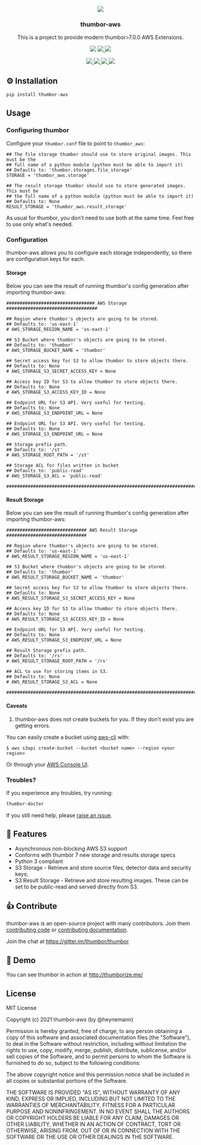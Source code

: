 <p align="center">
<img src="https://raw.github.com/thumbor/thumbor/master/logo-thumbor.png" />
</p>

<h3 align="center">thumbor-aws</h3>

<p align="center">
This is a project to provide modern thumbor>7.0.0 AWS Extensions.
</p>

<p align="center">
  <img src='https://github.com/thumbor/thumbor-aws/workflows/build/badge.svg' />
  <a href='https://coveralls.io/github/thumbor/thumbor-aws?branch=master' target='_blank'>
    <img src='https://coveralls.io/repos/thumbor/thumbor-aws/badge.svg?branch=master&service=github'/>
  </a>
  <a href='https://codeclimate.com/github/thumbor/thumbor-aws' target='_blank'>
    <img src='https://codeclimate.com/github/thumbor/thumbor-aws/badges/gpa.svg'/>
  </a>
</p>
<p align="center">
  <a href='https://github.com/thumbor/thumbor-aws/pulls' target='_blank'>
    <img src='https://img.shields.io/github/issues-pr-raw/thumbor/thumbor-aws.svg'/>
  </a>
  <a href='https://github.com/thumbor/thumbor-aws/issues' target='_blank'>
    <img src='https://img.shields.io/github/issues-raw/thumbor/thumbor-aws.svg'/>
  </a>
  <a href='https://pypi.python.org/pypi/thumbor-aws' target='_blank'>
    <img src='https://img.shields.io/pypi/v/thumbor-aws.svg'/>
  </a>
  <a href='https://pypi.python.org/pypi/thumbor-aws' target='_blank'>
    <img src='https://img.shields.io/pypi/dm/thumbor-aws.svg'/>
  </a>
</p>

## ⚙️ Installation

```bash
pip install thumbor-aws
```

## Usage

### Configuring thumbor

Configure your `thumbor.conf` file to point to `thumbor_aws`:

```
## The file storage thumbor should use to store original images. This must be the
## full name of a python module (python must be able to import it)
## Defaults to: 'thumbor.storages.file_storage'
STORAGE = 'thumbor_aws.storage'

## The result storage thumbor should use to store generated images. This must be
## the full name of a python module (python must be able to import it)
## Defaults to: None
RESULT_STORAGE = 'thumbor_aws.result_storage'
```

As usual for thumbor, you don't need to use both at the same time. Feel free to use only what's needed.

### Configuration

thumbor-aws allows you to configure each storage independently, so there are configuration keys for each.

#### Storage

Below you can see the result of running thumbor's config generation after importing thumbor-aws:

```
################################# AWS Storage ##################################

## Region where thumbor's objects are going to be stored.
## Defaults to: 'us-east-1'
# AWS_STORAGE_REGION_NAME = 'us-east-1'

## S3 Bucket where thumbor's objects are going to be stored.
## Defaults to: 'thumbor'
# AWS_STORAGE_BUCKET_NAME = 'thumbor'

## Secret access key for S3 to allow thumbor to store objects there.
## Defaults to: None
# AWS_STORAGE_S3_SECRET_ACCESS_KEY = None

## Access key ID for S3 to allow thumbor to store objects there.
## Defaults to: None
# AWS_STORAGE_S3_ACCESS_KEY_ID = None

## Endpoint URL for S3 API. Very useful for testing.
## Defaults to: None
# AWS_STORAGE_S3_ENDPOINT_URL = None

## Endpoint URL for S3 API. Very useful for testing.
## Defaults to: None
# AWS_STORAGE_S3_ENDPOINT_URL = None

## Storage prefix path.
## Defaults to: '/st'
# AWS_STORAGE_ROOT_PATH = '/st'

## Storage ACL for files written in bucket
## Defaults to: 'public-read'
# AWS_STORAGE_S3_ACL = 'public-read'

################################################################################
```

#### Result Storage

Below you can see the result of running thumbor's config generation after importing thumbor-aws:

```
############################## AWS Result Storage ##############################

## Region where thumbor's objects are going to be stored.
## Defaults to: 'us-east-1'
# AWS_RESULT_STORAGE_REGION_NAME = 'us-east-1'

## S3 Bucket where thumbor's objects are going to be stored.
## Defaults to: 'thumbor'
# AWS_RESULT_STORAGE_BUCKET_NAME = 'thumbor'

## Secret access key for S3 to allow thumbor to store objects there.
## Defaults to: None
# AWS_RESULT_STORAGE_S3_SECRET_ACCESS_KEY = None

## Access key ID for S3 to allow thumbor to store objects there.
## Defaults to: None
# AWS_RESULT_STORAGE_S3_ACCESS_KEY_ID = None

## Endpoint URL for S3 API. Very useful for testing.
## Defaults to: None
# AWS_RESULT_STORAGE_S3_ENDPOINT_URL = None

## Result Storage prefix path.
## Defaults to: '/rs'
# AWS_RESULT_STORAGE_ROOT_PATH = '/rs'

## ACL to use for storing items in S3.
## Defaults to: None
# AWS_RESULT_STORAGE_S3_ACL = None

################################################################################
```

#### Caveats

1. thumbor-aws does not create buckets for you. If they don't exist you are getting errors.

You can easily create a bucket using [aws-cli](https://aws.amazon.com/cli/?nc1=h_ls) with:

```
$ aws s3api create-bucket --bucket <bucket name> --region <your region>
```

Or through your [AWS Console UI](https://console.aws.amazon.com/s3/home?region=us-east-1).

### Troubles?

If you experience any troubles, try running:

```bash
thumbor-doctor
```

If you still need help, please [raise an issue](https://github.com/thumbor/thumbor-aws/issues).

## 🎯 Features

- Asynchronous non-blocking AWS S3 support
- Conforms with thumbor 7 new storage and results storage specs
- Python 3 compliant
- S3 Storage - Retrieve and store source files, detector data and security keys;
- S3 Result Storage - Retrieve and store resulting images. These can be set to be public-read and served directly from S3.

## 👍 Contribute

thumbor-aws is an open-source project with many contributors. Join them
[contributing code](https://github.com/thumbor/thumbor-aws/blob/master/CONTRIBUTING.md) or
[contributing documentation](https://github.com/thumbor/thumbor-aws/blob/master/CONTRIBUTING.md).

Join the chat at https://gitter.im/thumbor/thumbor

## 👀 Demo

You can see thumbor in action at http://thumborize.me/

## License

MIT License

Copyright (c) 2021 thumbor-aws (by @heynemann)

Permission is hereby granted, free of charge, to any person obtaining a copy
of this software and associated documentation files (the "Software"), to deal
in the Software without restriction, including without limitation the rights
to use, copy, modify, merge, publish, distribute, sublicense, and/or sell
copies of the Software, and to permit persons to whom the Software is
furnished to do so, subject to the following conditions:

The above copyright notice and this permission notice shall be included in all
copies or substantial portions of the Software.

THE SOFTWARE IS PROVIDED "AS IS", WITHOUT WARRANTY OF ANY KIND, EXPRESS OR
IMPLIED, INCLUDING BUT NOT LIMITED TO THE WARRANTIES OF MERCHANTABILITY,
FITNESS FOR A PARTICULAR PURPOSE AND NONINFRINGEMENT. IN NO EVENT SHALL THE
AUTHORS OR COPYRIGHT HOLDERS BE LIABLE FOR ANY CLAIM, DAMAGES OR OTHER
LIABILITY, WHETHER IN AN ACTION OF CONTRACT, TORT OR OTHERWISE, ARISING FROM,
OUT OF OR IN CONNECTION WITH THE SOFTWARE OR THE USE OR OTHER DEALINGS IN THE
SOFTWARE.
